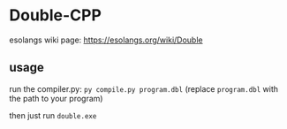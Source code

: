 # Double-CPP
esolangs wiki page: https://esolangs.org/wiki/Double

## usage
run the compiler.py: `py compile.py program.dbl` (replace `program.dbl` with the path to your program)

then just run `double.exe`
